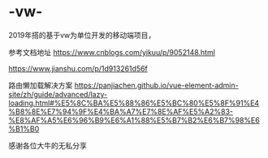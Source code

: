 # -vw-
2019年搭的基于vw为单位开发的移动端项目，

参考文档地址 
https://www.cnblogs.com/yikuu/p/9052148.html

https://www.jianshu.com/p/1d913261d56f

路由懒加载解决方案
https://panjiachen.github.io/vue-element-admin-site/zh/guide/advanced/lazy-loading.html#%E5%8C%BA%E5%88%86%E5%BC%80%E5%8F%91%E4%B8%8E%E7%94%9F%E4%BA%A7%E7%8E%AF%E5%A2%83-%E8%AF%A5%E6%96%B9%E6%A1%88%E5%B7%B2%E6%B7%98%E6%B1%B0


感谢各位大牛的无私分享
